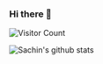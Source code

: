 ### Hi there 👋


![Visitor Count](https://profile-counter.glitch.me/sachinsom93/count.svg)


![Sachin's github stats](https://github-readme-stats.vercel.app/api?username=sachinsom93&show_icons=true)

<!--
**sachinsom93/sachinsom93** is a ✨ _special_ ✨ repository because its `README.md` (this file) appears on your GitHub profile.


